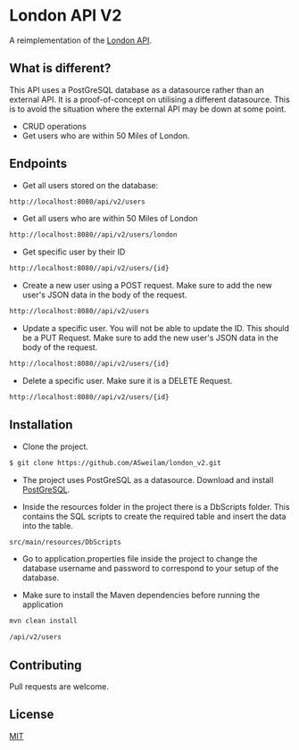 # London API V2

A reimplementation of the [London API](https://github.com/ASweilam/londonapi).

## What is different?
This API uses a PostGreSQL database as a datasource rather than an external API. It is a proof-of-concept on utilising a different datasource. This is to avoid the situation where the external API may be down at some point. 

- CRUD operations
- Get users who are within 50 Miles of London.

## Endpoints

- Get all users stored on the database:
```bash
http://localhost:8080/api/v2/users
```

- Get all users who are within 50 Miles of London
```bash
http://localhost:8080//api/v2/users/london
```

- Get specific user by their ID
```bash
http://localhost:8080//api/v2/users/{id}
```

- Create a new user using a POST request. Make sure to add the new user's JSON data in the body of the request.
```bash
http://localhost:8080//api/v2/users
```

- Update a specific user. You will not be able to update the ID. This should be a PUT Request. Make sure to add the new user's JSON data in the body of the request. 
```bash
http://localhost:8080//api/v2/users/{id}
```

- Delete a specific user. Make sure it is a DELETE Request.
```bash
http://localhost:8080//api/v2/users/{id}
```


## Installation

- Clone the project.

```bash
$ git clone https://github.com/ASweilam/london_v2.git
```

- The project uses PostGreSQL as a datasource. Download and install [PostGreSQL](https://www.postgresql.org/download/).

- Inside the resources folder in the project there is a DbScripts folder. This contains the SQL scripts to create the required table and insert the data into the table.

```bash
src/main/resources/DbScripts
```
- Go to application.properties file inside the project to change the database username and password to correspond to your setup of the database.

- Make sure to install the Maven dependencies before running the application
```bash
mvn clean install
```


```bash
/api/v2/users
```

## Contributing
Pull requests are welcome.


## License
[MIT](https://choosealicense.com/licenses/mit/)
